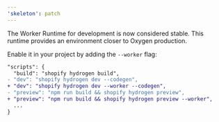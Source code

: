 ```yaml
---
'skeleton': patch
---
```


The Worker Runtime for development is now considered stable. This runtime provides an environment closer to Oxygen production.

Enable it in your project by adding the `--worker` flag:

```diff
"scripts": {
  "build": "shopify hydrogen build",
- "dev": "shopify hydrogen dev --codegen",
+ "dev": "shopify hydrogen dev --worker --codegen",
- "preview": "npm run build && shopify hydrogen preview",
+ "preview": "npm run build && shopify hydrogen preview --worker",
  ...
}
```
